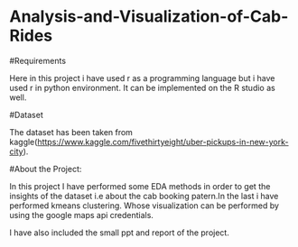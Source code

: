 # Analysis-and-Visualization-of-Cab-Rides

#Requirements

Here in this project i have used r as a programming language but i have used r in python environment.
It can be implemented on the R studio as well.

#Dataset

The dataset has been taken from kaggle(https://www.kaggle.com/fivethirtyeight/uber-pickups-in-new-york-city).

#About the Project:

In this project I have performed some EDA methods in order to get the insights of the dataset i.e about the cab booking patern.In the last i have performed kmeans clustering. Whose visualization can be performed by using the google maps api credentials.

I have also included the small ppt and report of the project.
